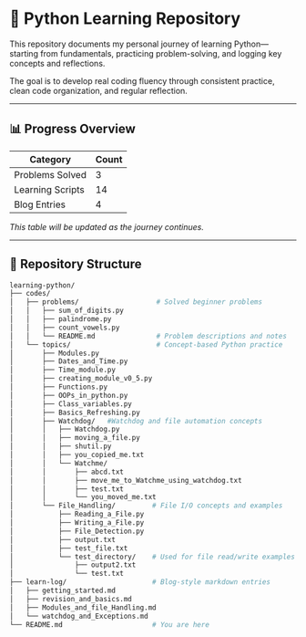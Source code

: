 # 📘 Python Learning Repository

This repository documents my personal journey of learning Python—starting from fundamentals, practicing problem-solving, and logging key concepts and reflections.

The goal is to develop real coding fluency through consistent practice, clean code organization, and regular reflection.

---

## 📊 Progress Overview

| Category             | Count |
|----------------------|-------|
|  Problems Solved      | 3     |
|  Learning Scripts    | 14    |
|  Blog Entries        | 4     |

_This table will be updated as the journey continues._

---

## 📁 Repository Structure

```bash
learning-python/
├── codes/                          
│   ├── problems/                   # Solved beginner problems
│   │   ├── sum_of_digits.py
│   │   ├── palindrome.py
│   │   ├── count_vowels.py
│   │   └── README.md               # Problem descriptions and notes
│   └── topics/                     # Concept-based Python practice
│       ├── Modules.py
│       ├── Dates_and_Time.py
│       ├── Time_module.py
│       ├── creating_module_v0_5.py
│       ├── Functions.py
│       ├── OOPs_in_python.py
│       ├── Class_variables.py
│       ├── Basics_Refreshing.py
│       ├── Watchdog/   #Watchdog and file automation concepts
│       │   ├── Watchdog.py
│       │   ├── moving_a_file.py
│       │   ├── shutil.py
│       │   ├── you_copied_me.txt
│       │   └── Watchme/
│       │       ├── abcd.txt
│       │       ├── move_me_to_Watchme_using_watchdog.txt
│       │       ├── test.txt
│       │       └── you_moved_me.txt
│       └── File_Handling/         # File I/O concepts and examples
│           ├── Reading_a_File.py
│           ├── Writing_a_File.py
│           ├── File_Detection.py
│           ├── output.txt
│           ├── test_file.txt
│           └── test_directory/    # Used for file read/write examples
│               ├── output2.txt
│               └── test.txt
├── learn-log/                     # Blog-style markdown entries
│   ├── getting_started.md
│   ├── revision_and_basics.md
│   ├── Modules_and_file_Handling.md
│   └── watchdog_and_Exceptions.md
└── README.md                      # You are here
